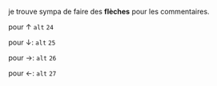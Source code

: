 je trouve sympa de faire des **flèches** pour les commentaires.

pour ↑
`alt` `24`

pour ↓:
`alt` `25`

pour →:
`alt` `26`

pour ←:
`alt` `27`
